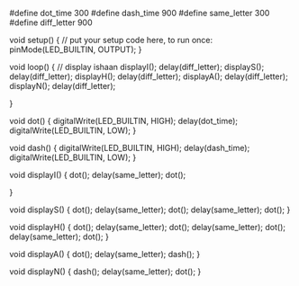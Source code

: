 #define dot_time 300 
#define dash_time 900 
#define same_letter 300 
#define diff_letter 900




void setup() {
  // put your setup code here, to run once:
pinMode(LED_BUILTIN, OUTPUT);
}

void loop() {
  // display ishaan 
  displayI(); 
  delay(diff_letter);
  displayS();
  delay(diff_letter);
  displayH();
  delay(diff_letter); 
  displayA();
  delay(diff_letter); 
  displayN();
  delay(diff_letter); 

}


void dot()
{
  digitalWrite(LED_BUILTIN, HIGH);
  delay(dot_time);
  digitalWrite(LED_BUILTIN, LOW); 
}

void dash()
{
  digitalWrite(LED_BUILTIN, HIGH);
  delay(dash_time);
  digitalWrite(LED_BUILTIN, LOW); 
}

void displayI()
{
  dot();
  delay(same_letter); 
  dot(); 
  
}

void displayS()
{
  dot();
  delay(same_letter);
  dot();
  delay(same_letter);
  dot();
}

void displayH()
{
  dot();
  delay(same_letter);
  dot();
  delay(same_letter);
  dot();
  delay(same_letter);
  dot();
}

void displayA()
{
  dot();
  delay(same_letter);
  dash();
}



void displayN()
{
  dash();
  delay(same_letter);
  dot();
}

